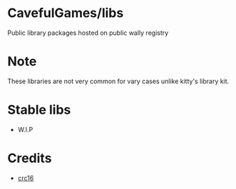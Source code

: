 # CavefulGames/libs
Public library packages hosted on public wally registry

# Note
These libraries are not very common for vary cases unlike kitty's library kit.

# Stable libs
- W.I.P

# Credits
- [crc16](https://github.com/battlemesh/battlemesh-packages/blob/master/packages/wbm-testbed/files/usr/lib/lua/crc16.lua)
